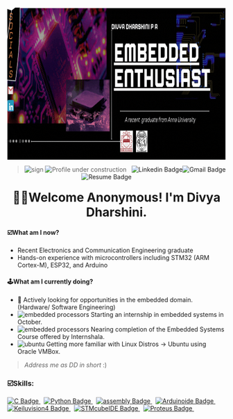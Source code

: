 <p align="center">
<img src="https://github.com/Divyadd3005/Divyadd3005/blob/main/Github%20banner%202%20(1).gif" alt="GitHub Banner" style="display: block; margin-left: 0; width: 1200px; height: 350px;">
</p>

> <img width= "30" height= "30" src= "https://img.icons8.com/?size=100&id=iDvZxjimOIfD&format=png&color=000000" alt="sign"/> <img height= "25" src= "https://img.shields.io/badge/Profile%20under%20construction-red" alt="Profile under construction"/> <a href="divyadharshini300503@gmail.com/"> <img src="https://img.shields.io/badge/Gmail-black.svg?style=flat-square&logo=gmail&logocolor=EA4335&background-color=black" alt="Gmail Badge" align="right" style="height: 20px;"/> </a> <a href="https://www.linkedin.com/in/divya-dharshini-p-a-2b45b9266/"> <img src="https://img.shields.io/badge/Linkedin-black.svg?style=flat-square&logo=Linkedin&logocolor=00878F&background-color=black" alt="Linkedin Badge" align="right" style="height: 20px;"/> </a>  <a href="https://github.com/Divyadd3005/Divyadd3005/blob/main/Resume%20Divya_Dharshini.pdf"> <img src="https://img.shields.io/badge/Resume-black.svg?style=flat-square&logo=Resume&logocolor=EA4335&background-color=black" alt="Resume Badge" align="right" style="height: 20px;"/> </a>

<h1 align ="center"> 🙋‍♀️Welcome Anonymous! I'm Divya Dharshini. </h1>
  
#### ☑️What am I now?
- Recent Electronics and Communication Engineering graduate
- Hands-on experience with microcontrollers including STM32 (ARM Cortex-M), ESP32, and Arduino

#### 🕹️What am I currently doing?
- 🔎 Actively looking for opportunities in the embedded domain. (Hardware/ Software Engineering)
- <img width="18" height="18" src="https://img.icons8.com/?size=80&id=oaoTa6nA7qv3&format=png" alt="embedded processors" style="margin-top: -10px;" /> Starting an internship in embedded systems in October.
- <img width="18" height="18" src="https://img.icons8.com/?size=80&id=oaoTa6nA7qv3&format=png" alt="embedded processors" style="margin-top: -10px;" /> Nearing completion of the Embedded Systems Course offered by Internshala.
- <img width="15" height="15" src="https://img.icons8.com/?size=48&id=63208&format=png" alt="ubuntu" style="margin-top: -10px;" /> Getting more familiar with Linux Distros -> Ubuntu using Oracle VMBox.

> *Address me as DD in short* :)


### ☑️Skills:
<a href="https://icons8.com/icon/40670/c-programming">
  <img src="https://img.shields.io/badge/Language-grey.svg?style=flat-square&logo=C&logocolor=0133AD&background-color=grey" alt="C Badge" style="height: 20px;"/>
</a>
&nbsp;
<a href="https://icons8.com/icon/13441/python">
  <img src="https://img.shields.io/badge/python-F5C400.svg?style=flat-square&logo=Python&logocolor=F5C400&background-color=grey" alt="Python Badge" style="height: 20px;"/>
</a>
&nbsp;
<a href="https://github.com/Divyadd3005/Divyadd3005/blob/main/assemblyscript.svg">
  <img src="https://img.shields.io/badge/asm-x86-green.svg?style=flat-square&logo=assemblyscript&logocolor=green&background-color=black" alt="assembly Badge" style="height: 20px;"/>
</a>
&nbsp;
<a href="https://icons8.com/icon/Of4lZV2lwBQI/arduino">
  <img src="https://img.shields.io/badge/Arduino-IDE-blue.svg?style=flat-square&logo=arduino&logocolor=00878F&background-color=grey" alt="Arduinoide Badge" style="height: 20px;"/>
</a> 
&nbsp;
<a href="https://github.com/Divyadd3005/Divyadd3005/blob/main/armkeil.svg">
  <img src="https://img.shields.io/badge/Keilµvision-4-blue.svg?style=flat-square&logo=armkeil&background-color=008FC7" alt="Keiluvision4 Badge" style="height: 20px;"/>
</a>
&nbsp;
<a href="https://github.com/Divyadd3005/Divyadd3005/blob/main/stmicroelectronics.svg">
  <img src="https://img.shields.io/badge/STMicroelectronics-IDE-FDB511.svg?style=flat-square&logo=stmicroelectronics&logocolor=03234B&background-color=FDB511" alt="STMcubeIDE Badge" style="height: 20px;"/>
</a>
&nbsp;
<a href="https://github.com/Divyadd3005/Divyadd3005/blob/main/proteus-color.svg">
  <img src="https://img.shields.io/badge/Proteus-8-02303A.svg?style=flat-square&logo=Proteus&logocolor=1C79B3&background-color=02303A" alt="Proteus Badge" style="height: 20px;"/>
</a> 
&nbsp;

